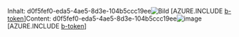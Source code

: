 <span data-ttu-id="3bbe5-101">Inhalt: d0f5fef0-eda5-4ae5-8d3e-104b5ccc19ee![Bild](7345760b-924e-41d9-aece-491f62d13155.png)
[AZURE.INCLUDE [b-token](2567fa8a-1c52-4d6f-8177-598d8cff90b5.md)]</span><span class="sxs-lookup"><span data-stu-id="3bbe5-101">Content: d0f5fef0-eda5-4ae5-8d3e-104b5ccc19ee![image](7345760b-924e-41d9-aece-491f62d13155.png)
[AZURE.INCLUDE [b-token](2567fa8a-1c52-4d6f-8177-598d8cff90b5.md)]</span></span>
